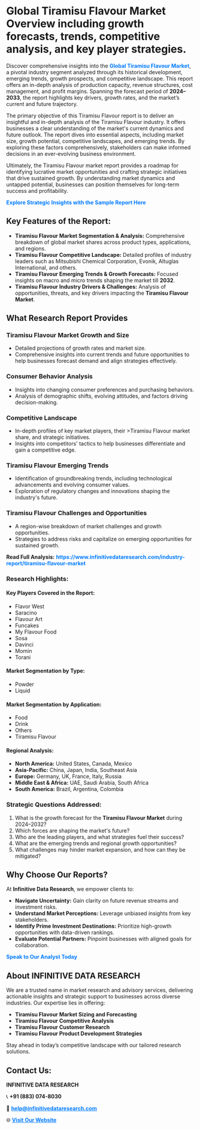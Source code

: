 <h1>Global Tiramisu Flavour Market Overview including growth forecasts, trends, competitive analysis, and key player strategies.</h1>
<p>
Discover comprehensive insights into the 
<a href="https://www.infinitivedataresearch.com/industry-report/tiramisu-flavour-market" rel="dofollow" style="color: #007BFF; text-decoration: none;"><strong>Global Tiramisu Flavour Market</strong></a>, a pivotal industry segment analyzed through its historical development, emerging trends, growth prospects, and competitive landscape. This report offers an in-depth analysis of production capacity, revenue structures, cost management, and profit margins. Spanning the forecast period of <strong>2024–2033</strong>, the report highlights key drivers, growth rates, and the market’s current and future trajectory.
</p>
<p>
The primary objective of this Tiramisu Flavour report is to deliver an insightful and in-depth analysis of the Tiramisu Flavour industry. It offers businesses a clear understanding of the market's current dynamics and future outlook. The report dives into essential aspects, including market size, growth potential, competitive landscapes, and emerging trends. By exploring these factors comprehensively, stakeholders can make informed decisions in an ever-evolving business environment.
</p>
<p>
Ultimately, the Tiramisu Flavour market report provides a roadmap for identifying lucrative market opportunities and crafting strategic initiatives that drive sustained growth. By understanding market dynamics and untapped potential, businesses can position themselves for long-term success and profitability.
</p>
<p>
<a href="https://www.infinitivedataresearch.com/request-sample/reportId=110854" style="color: #007BFF; text-decoration: none;"><strong>Explore Strategic Insights with the Sample Report Here</strong></a>
</p>

<h2>Key Features of the Report:</h2>
<ul>
<li><strong>Tiramisu Flavour Market Segmentation & Analysis:</strong> Comprehensive breakdown of global market shares across product types, applications, and regions.</li>
<li><strong>Tiramisu Flavour Competitive Landscape:</strong> Detailed profiles of industry leaders such as Mitsubishi Chemical Corporation, Evonik, Altuglas International, and others.</li>
<li><strong>Tiramisu Flavour Emerging Trends & Growth Forecasts:</strong> Focused insights on macro and micro trends shaping the market till <strong>2032</strong>.</li>
<li><strong>Tiramisu Flavour Industry Drivers & Challenges:</strong> Analysis of opportunities, threats, and key drivers impacting the <strong>Tiramisu Flavour Market</strong>.</li>
</ul>

<h2>What Research Report Provides</h2>
<h3>Tiramisu Flavour Market Growth and Size</h3>
<ul>
<li>Detailed projections of growth rates and market size.</li>
<li>Comprehensive insights into current trends and future opportunities to help businesses forecast demand and align strategies effectively.</li>
</ul>

<h3>Consumer Behavior Analysis</h3>
<ul>
<li>Insights into changing consumer preferences and purchasing behaviors.</li>
<li>Analysis of demographic shifts, evolving attitudes, and factors driving decision-making.</li>
</ul>

<h3>Competitive Landscape</h3>
<ul>
<li>In-depth profiles of key market players, their >Tiramisu Flavour market share, and strategic initiatives.</li>
<li>Insights into competitors' tactics to help businesses differentiate and gain a competitive edge.</li>
</ul>

<h3>Tiramisu Flavour Emerging Trends</h3>
<ul>
<li>Identification of groundbreaking trends, including technological advancements and evolving consumer values.</li>
<li>Exploration of regulatory changes and innovations shaping the industry's future.</li>
</ul>

<h3>Tiramisu Flavour Challenges and Opportunities</h3>
<ul>
<li>A region-wise breakdown of market challenges and growth opportunities.</li>
<li>Strategies to address risks and capitalize on emerging opportunities for sustained growth.</li>
</ul>
<p><strong>Read Full Analysis:</strong> <a href="https://www.infinitivedataresearch.com/industry-report/tiramisu-flavour-market" rel="dofollow" style="color: #007BFF; text-decoration: none;"><strong>https://www.infinitivedataresearch.com/industry-report/tiramisu-flavour-market</strong></a></p>
<h3>Research Highlights:</h3>
<h4>Key Players Covered in the Report:</h4>
<ul><li>Flavor West</li><li>Saracino</li><li>Flavour Art</li><li>Funcakes</li><li>My Flavour Food</li><li>Sosa</li><li>Davinci</li><li>Momin</li><li>Torani</li></ul>
<h4>Market Segmentation by Type:</h4>
<ul><li>Powder</li><li>Liquid</li></ul>
<h4>Market Segmentation by Application:</h4>
<ul><li>Food</li><li>Drink</li><li>Others</li><li>Tiramisu Flavour</li></ul>

<h4>Regional Analysis:</h4>
<ul>
<li><strong>North America:</strong> United States, Canada, Mexico</li>
<li><strong>Asia-Pacific:</strong> China, Japan, India, Southeast Asia</li>
<li><strong>Europe:</strong> Germany, UK, France, Italy, Russia</li>
<li><strong>Middle East & Africa:</strong> UAE, Saudi Arabia, South Africa</li>
<li><strong>South America:</strong> Brazil, Argentina, Colombia</li>
</ul>

<h3>Strategic Questions Addressed:</h3>
<ol>
<li>What is the growth forecast for the <strong>Tiramisu Flavour Market</strong> during 2024–2032?</li>
<li>Which forces are shaping the market's future?</li>
<li>Who are the leading players, and what strategies fuel their success?</li>
<li>What are the emerging trends and regional growth opportunities?</li>
<li>What challenges may hinder market expansion, and how can they be mitigated?</li>
</ol>

<h2>Why Choose Our Reports?</h2>
<p>At <strong>Infinitive Data Research</strong>, we empower clients to:</p>
<ul>
<li><strong>Navigate Uncertainty:</strong> Gain clarity on future revenue streams and investment risks.</li>
<li><strong>Understand Market Perceptions:</strong> Leverage unbiased insights from key stakeholders.</li>
<li><strong>Identify Prime Investment Destinations:</strong> Prioritize high-growth opportunities with data-driven rankings.</li>
<li><strong>Evaluate Potential Partners:</strong> Pinpoint businesses with aligned goals for collaboration.</li>
</ul>
<p><a href="https://www.infinitivedataresearch.com/industry-report/tiramisu-flavour-market" rel="dofollow" style="color: #007BFF; text-decoration: none;"><strong>Speak to Our Analyst Today</strong></a></p>

<h2>About INFINITIVE DATA RESEARCH</h2>
<p>We are a trusted name in market research and advisory services, delivering actionable insights and strategic support to businesses across diverse industries. Our expertise lies in offering:</p>
<ul>
<li><strong>Tiramisu Flavour Market Sizing and Forecasting</strong></li>
<li><strong>Tiramisu Flavour Competitive Analysis</strong></li>
<li><strong>Tiramisu Flavour Customer Research</strong></li>
<li><strong>Tiramisu Flavour Product Development Strategies</strong></li>
</ul>
<p>Stay ahead in today’s competitive landscape with our tailored research solutions.</p>

<h2>Contact Us:</h2>
<p><strong>INFINITIVE DATA RESEARCH</strong></p>
<p>📞 <strong>+91 (883) 074-8030</strong></p>
<p>📧 <strong><a href="mailto:help@infinitivedataresearch.com" style="color: #007BFF;">help@infinitivedataresearch.com</a></strong></p>
<p>🌐 <strong><a href="https://www.infinitivedataresearch.com" rel="dofollow" style="color: #007BFF;">Visit Our Website</a></strong></p>
